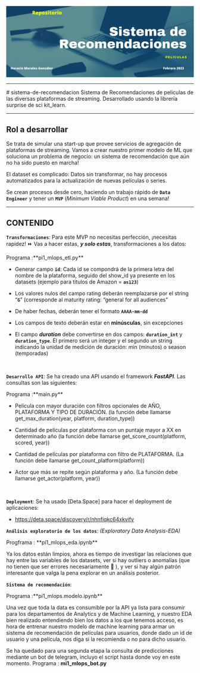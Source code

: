 <img src=./scr/pi1_mlops_repo_header.png>
<hr>
# sistema-de-recomendacion
Sistema de Recomendaciones de películas de las diversas plataformas de streaming. Desarrollado usando la librería surprise de sci kit_learn.
<hr>

## Rol a desarrollar

Se trata de simular una start-up que provee servicios de agregación de plataformas de streaming. Vamos a crear nuestro primer modelo de ML que soluciona un problema de negocio: un sistema de recomendación que aún no ha sido puesto en marcha! 

El dataset es complicado: Datos sin transformar, no hay procesos automatizados para la actualización de nuevas películas o series.

Se crean procesos desde cero, haciendo un trabajo rápido de **`Data Engineer`** y tener un **`MVP`** (_Minimum Viable Product_) en una semana!

<hr>

## **CONTENIDO**

**`Transformaciones`**:  Para este MVP no necesitas perfección, ¡necesitas rapidez! ⏩ Vas a hacer estas, ***y solo estas***, transformaciones a los datos:
<p> Programa :**pi1_mlops_etl.py**</p>

+ Generar campo **`id`**: Cada id se compondrá de la primera letra del nombre de la plataforma, seguido del show_id ya presente en los datasets (ejemplo para títulos de Amazon = **`as123`**)

+ Los valores nulos del campo rating deberán reemplazarse por el string “**`G`**” (corresponde al maturity rating: “general for all audiences”

+ De haber fechas, deberán tener el formato **`AAAA-mm-dd`**

+ Los campos de texto deberán estar en **minúsculas**, sin excepciones

+ El campo ***duration*** debe convertirse en dos campos: **`duration_int`** y **`duration_type`**. El primero será un integer y el segundo un string indicando la unidad de medición de duración: min (minutos) o season (temporadas)

<br/>

**`Desarrollo API`**:   Se ha creado una API usando el framework ***FastAPI***. Las consultas son las siguientes:
<P> Programa :**main.py**</P>

+ Película con mayor duración con filtros opcionales de AÑO, PLATAFORMA Y TIPO DE DURACIÓN. (la función debe llamarse get_max_duration(year, platform, duration_type))

+ Cantidad de películas por plataforma con un puntaje mayor a XX en determinado año (la función debe llamarse get_score_count(platform, scored, year))

+ Cantidad de películas por plataforma con filtro de PLATAFORMA. (La función debe llamarse get_count_platform(platform))

+ Actor que más se repite según plataforma y año. (La función debe llamarse get_actor(platform, year))

<br/>

**`Deployment`**: Se ha usado [Deta.Space] para hacer el deployment de aplicaciones:
- https://deta.space/discovery/r/nhnfiqkc64xkvifv

**`Análisis exploratorio de los datos`**: _(Exploratory Data Analysis-EDA)_
<p>Progframa : **pi1_mlops_eda.ipynb**</p>

Ya los datos están limpios, ahora es tiempo de investigar las relaciones que hay entre las variables de los datasets, ver si hay outliers o anomalías (que no tienen que ser errores necesariamente :eyes: ), y ver si hay algún patrón interesante que valga la pena explorar en un análisis posterior.

**`Sistema de recomendación`**: 
<p> Programa :**pi1_mlops.modelo.ipynb**</p>
Una vez que toda la data es consumible por la API ya lista para consumir para los departamentos de Analytics y de Machine Learning, y nuestro EDA bien realizado entendiendo bien los datos a los que tenemos acceso, es hora de entrenar nuestro modelo de machine learning para armar un sistema de recomendación de películas para usuarios, donde dado un id de usuario y una película, nos diga si la recomienda o no para dicho usuario.

Se ha quedado para una segunda etapa la consulta de predicciones mediante un bot de telegram, incluyo el script hasta donde voy en este momento. 
Programa : **mi1_mlops_bot.py**
<br>


